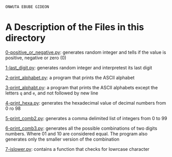 ```
ONWUTA EBUBE GIDEON
```

# A Description of the Files in this directory

[0-positive_or_negative.py](./0-positive_or_negative.py): generates random integer and tells if the value is positive, negative or zero (0)


[1-last_digit.py](./1-last_digit.py): generates random integer and interpretest its last digit


[2-print_alphabet.py](./2-print_alphabet.py): a program that prints the ASCII alphabet


[3-print_alphabt.py](./3-print_alphabt.py): a program that prints the ASCII alphabets except the letters `q` and `e`, and not followed by new line


[4-print_hexa.py](./4-print_hexa.py): generates the hexadecimal value of decimal numbers from 0 ro 98


[5-print_comb2.py](./5-print_comb2.py): generates a comma delimited list of integers from 0 to 99


[6-print_comb3.py](./6-print_comb3.py): generates all the possible combinations of two digits numbers. Where 01 and 10 are considered equal. The program also generates only the smaller version of the combination


[7-islower.py](./7-islower.py): contains a function that checks for lowrcase character
